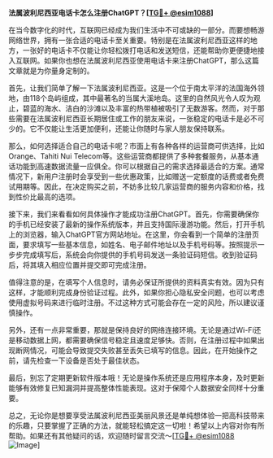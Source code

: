 **法属波利尼西亚电话卡怎么注册ChatGPT？[[TG💪+ @esim1088](https://t.me/s/esim1088)]**

在当今数字化的时代，互联网已经成为我们生活中不可或缺的一部分。而要想畅游网络世界，拥有一张合适的电话卡至关重要。特别是在法属波利尼西亚这样的地方，一张好的电话卡不仅能让你轻松拨打电话和发送短信，还能帮助你更便捷地接入互联网。如果你也想在法属波利尼西亚使用电话卡来注册ChatGPT，那么这篇文章就是为你量身定制的。

首先，让我们简单了解一下法属波利尼西亚。这是一个位于南太平洋的法国海外领地，由118个岛屿组成，其中最著名的当属大溪地岛。这里的自然风光令人叹为观止，碧蓝的海水、洁白的沙滩以及丰富的热带植被吸引了无数游客。然而，对于那些需要在法属波利尼西亚长期居住或工作的朋友来说，一张稳定的电话卡是必不可少的。它不仅能让生活更加便利，还能让你随时与家人朋友保持联系。

那么，如何选择适合自己的电话卡呢？市面上有各种各样的运营商可供选择，比如Orange、Tahiti Nui Telecom等。这些运营商都提供了多种套餐服务，从基本通话功能到高速数据流量一应俱全。你可以根据自己的需求选择最适合的方案。通常情况下，新用户注册时会享受到一些优惠政策，比如赠送一定额度的话费或者免费试用期等。因此，在决定购买之前，不妨多比较几家运营商的服务内容和价格，找到性价比最高的选项。

接下来，我们来看看如何具体操作才能成功注册ChatGPT。首先，你需要确保你的手机已经安装了最新的操作系统版本，并且支持国际漫游功能。然后，打开手机上的浏览器，输入ChatGPT官方网站地址。在这里，你会看到一个简单的注册页面，要求填写一些基本信息，如姓名、电子邮件地址以及手机号码等。按照提示一步步完成填写后，系统会向你提供的手机号码发送一条验证码短信。收到验证码后，将其填入相应位置并提交即可完成注册。

值得注意的是，在填写个人信息时，请务必保证所提供的资料真实有效。因为只有这样，才能顺利完成身份验证过程。此外，如果你担心隐私安全问题，也可以考虑使用虚拟号码来进行临时注册。不过这种方式可能会存在一定的风险，所以建议谨慎操作。

另外，还有一点非常重要，那就是保持良好的网络连接环境。无论是通过Wi-Fi还是移动数据上网，都需要确保信号稳定且速度足够快。否则，在注册过程中如果出现断网情况，可能会导致提交失败甚至丢失已填写的信息。因此，在开始操作之前，请先检查一下设备是否处于最佳状态。

最后，别忘了定期更新软件版本哦！无论是操作系统还是应用程序本身，及时更新能够有效修复已知漏洞并提高整体性能表现。这对于保障个人数据安全同样十分重要。

总之，无论你是想要享受法属波利尼西亚美丽风景还是单纯想体验一把高科技带来的乐趣，只要掌握了正确的方法，就能轻松搞定这一切啦！希望以上内容对你有所帮助。如果还有其他疑问的话，欢迎随时留言交流～[[TG💪+ @esim1088](https://t.me/s/esim1088) ![Image](https://i.postimg.cc/4NQfJmqS/Snipaste-2025-05-13-00-14-12.png)]